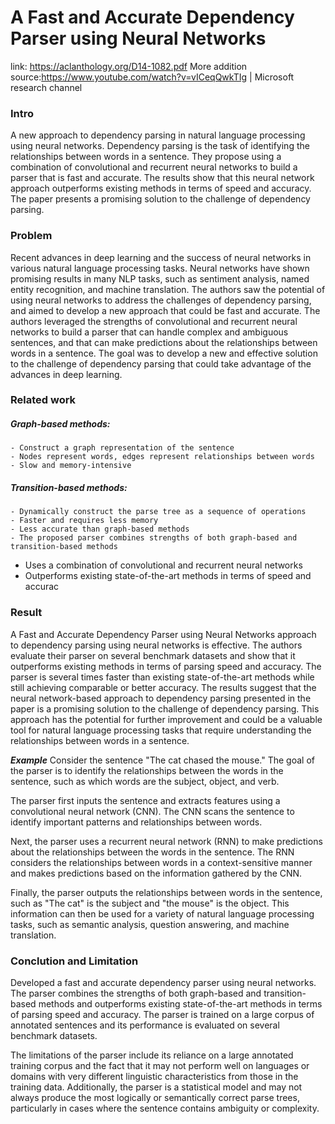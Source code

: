 # A Fast and Accurate Dependency Parser using Neural Networks
link: https://aclanthology.org/D14-1082.pdf
More addition source:https://www.youtube.com/watch?v=vICeqQwkTIg | Microsoft research channel
### Intro
A new approach to dependency parsing in natural language processing using neural networks. Dependency parsing is the task of identifying the relationships between words in a sentence. They propose using a combination of convolutional and recurrent neural networks to build a parser that is fast and accurate. The results show that this neural network approach outperforms existing methods in terms of speed and accuracy. The paper presents a promising solution to the challenge of dependency parsing.

### Problem
Recent advances in deep learning and the success of neural networks in various natural language processing tasks. Neural networks have shown promising results in many NLP tasks, such as sentiment analysis, named entity recognition, and machine translation. The authors saw the potential of using neural networks to address the challenges of dependency parsing, and aimed to develop a new approach that could be fast and accurate. The authors leveraged the strengths of convolutional and recurrent neural networks to build a parser that can handle complex and ambiguous sentences, and that can make predictions about the relationships between words in a sentence. The goal was to develop a new and effective solution to the challenge of dependency parsing that could take advantage of the advances in deep learning.

### Related work
##### Graph-based methods:
    - Construct a graph representation of the sentence
    - Nodes represent words, edges represent relationships between words
    - Slow and memory-intensive
##### Transition-based methods:
    - Dynamically construct the parse tree as a sequence of operations
    - Faster and requires less memory
    - Less accurate than graph-based methods
    - The proposed parser combines strengths of both graph-based and transition-based methods
- Uses a combination of convolutional and recurrent neural networks
- Outperforms existing state-of-the-art methods in terms of speed and accurac

### Result
A Fast and Accurate Dependency Parser using Neural Networks approach to dependency parsing using neural networks is effective. The authors evaluate their parser on several benchmark datasets and show that it outperforms existing methods in terms of parsing speed and accuracy. The parser is several times faster than existing state-of-the-art methods while still achieving comparable or better accuracy. The results suggest that the neural network-based approach to dependency parsing presented in the paper is a promising solution to the challenge of dependency parsing. This approach has the potential for further improvement and could be a valuable tool for natural language processing tasks that require understanding the relationships between words in a sentence.

***Example***
Consider the sentence "The cat chased the mouse." The goal of the parser is to identify the relationships between the words in the sentence, such as which words are the subject, object, and verb.

The parser first inputs the sentence and extracts features using a convolutional neural network (CNN). The CNN scans the sentence to identify important patterns and relationships between words.

Next, the parser uses a recurrent neural network (RNN) to make predictions about the relationships between the words in the sentence. The RNN considers the relationships between words in a context-sensitive manner and makes predictions based on the information gathered by the CNN.

Finally, the parser outputs the relationships between words in the sentence, such as "The cat" is the subject and "the mouse" is the object. This information can then be used for a variety of natural language processing tasks, such as semantic analysis, question answering, and machine translation.


### Conclution and Limitation
Developed a fast and accurate dependency parser using neural networks. The parser combines the strengths of both graph-based and transition-based methods and outperforms existing state-of-the-art methods in terms of parsing speed and accuracy. The parser is trained on a large corpus of annotated sentences and its performance is evaluated on several benchmark datasets.

The limitations of the parser include its reliance on a large annotated training corpus and the fact that it may not perform well on languages or domains with very different linguistic characteristics from those in the training data. Additionally, the parser is a statistical model and may not always produce the most logically or semantically correct parse trees, particularly in cases where the sentence contains ambiguity or complexity.




